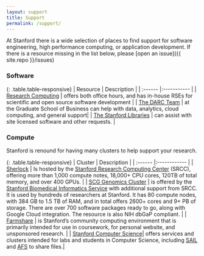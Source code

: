 ```yaml
---
layout: support
title: Support
permalink: /support/
---
```


At Stanford there is a wide selection of places to find support for software
engineering, high performance computing, or application development. If there
is a resource missing in the list below, please [open an issue]({{ site.repo }}/issues)

### Software

{: .table.table-responsive}
| Resource | Description |
| :------ |:----------- |
| [Research Computing](https://srcc.stanford.edu) | offers both office hours, and has in-house RSEs for scientific and open source software development |
| [The DARC Team](https://sites.google.com/a/stanford.edu/rcpedia/the-team) | at the Graduate School of Business can help with data, analytics, cloud computing, and general support|
| [The Stanford Libraries](https://library.stanford.edu/science/software) | can assist with site licensed software and other requests. |


### Compute

Stanford is renound for having many clusters to help support your research.

{: .table.table-responsive}
| Cluster | Description |
| :------ |:------------ |
| [Sherlock](https://www.sherlock.stanford.edu/docs/overview/introduction/) | Is hosted by the [Stanford Research Computing Center](https://srcc.stanford.edu) (SRCC), offering more than 1,000 compute notes, 18,000+ CPU cores, 120TB of total memory, and over 400 GPUs. |
| [SCG Genomics Cluster](https://srcc.stanford.edu/scg-genomics-cluster-genomics-scale) | is offered by the [Stanford Biomedical Informatics Service](http://gbsc.stanford.edu/) with additional support from SRCC. It is used by hundreds of researchers at Stanford. It has 80 compute nodes, with 384 GB to 1.5 TB of RAM, and in total offers 2600+ cores and 9+ PB of storage. There are over 700 software packages ready to go, along with Google Cloud integration. The resource is also NIH dbGaP compliant. |
| [Farmshare](https://web.stanford.edu/group/farmshare/cgi-bin/wiki/index.php/Main_Page) | is Stanford’s community computing environment that is primarily intended for use in coursework, for personal website, and unsponsored research. |
| [Stanford Computer Science](https://cs.stanford.edu/csdcf/computing-environment)| offers services and clusters intended for labs and students in Computer Science, including [SAIL](https://cs.stanford.edu/csdcf/sail-compute-cluster) and [AFS](https://cs.stanford.edu/computing-guide/afs) to share files.|
